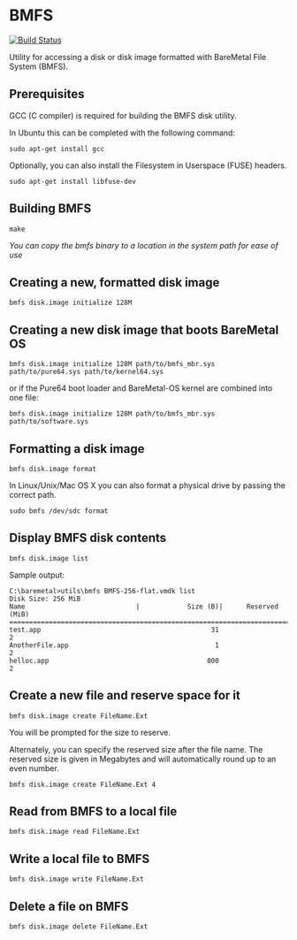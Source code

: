 # BMFS

[![Build Status](https://travis-ci.org/ReturnInfinity/BMFS.svg?branch=master)](https://travis-ci.org/ReturnInfinity/BMFS)

Utility for accessing a disk or disk image formatted with BareMetal File System (BMFS).


## Prerequisites

GCC (C compiler) is required for building the BMFS disk utility.

In Ubuntu this can be completed with the following command:

	sudo apt-get install gcc

Optionally, you can also install the Filesystem in Userspace (FUSE) headers. 

	sudo apt-get install libfuse-dev


## Building BMFS

    make

*You can copy the bmfs binary to a location in the system path for ease of use*


## Creating a new, formatted disk image

    bmfs disk.image initialize 128M


## Creating a new disk image that boots BareMetal OS

    bmfs disk.image initialize 128M path/to/bmfs_mbr.sys path/to/pure64.sys path/to/kernel64.sys

or if the Pure64 boot loader and BareMetal-OS kernel are combined into one file:

    bmfs disk.image initialize 128M path/to/bmfs_mbr.sys path/to/software.sys


## Formatting a disk image

	bmfs disk.image format

In Linux/Unix/Mac OS X you can also format a physical drive by passing the correct path.

	sudo bmfs /dev/sdc format


## Display BMFS disk contents

	bmfs disk.image list

Sample output:

	C:\baremetal>utils\bmfs BMFS-256-flat.vmdk list
	Disk Size: 256 MiB
	Name                            |            Size (B)|      Reserved (MiB)
	==========================================================================
	test.app                                           31                    2
	AnotherFile.app                                     1                    2
	helloc.app                                        800                    2


## Create a new file and reserve space for it

	bmfs disk.image create FileName.Ext

You will be prompted for the size to reserve.

Alternately, you can specify the reserved size after the file name. The reserved size is given in Megabytes and will automatically round up to an even number.

	bmfs disk.image create FileName.Ext 4


## Read from BMFS to a local file

	bmfs disk.image read FileName.Ext


## Write a local file to BMFS

	bmfs disk.image write FileName.Ext


## Delete a file on BMFS

	bmfs disk.image delete FileName.Ext

